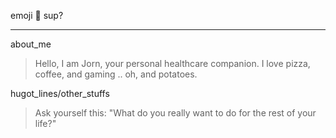 emoji :speech_balloon: sup?
***
about_me
>Hello, I am Jorn, your personal healthcare companion.
>I love pizza, coffee, and gaming .. oh, and potatoes.

hugot_lines/other_stuffs
>Ask yourself this: "What do you really want to do for the rest of your life?"
